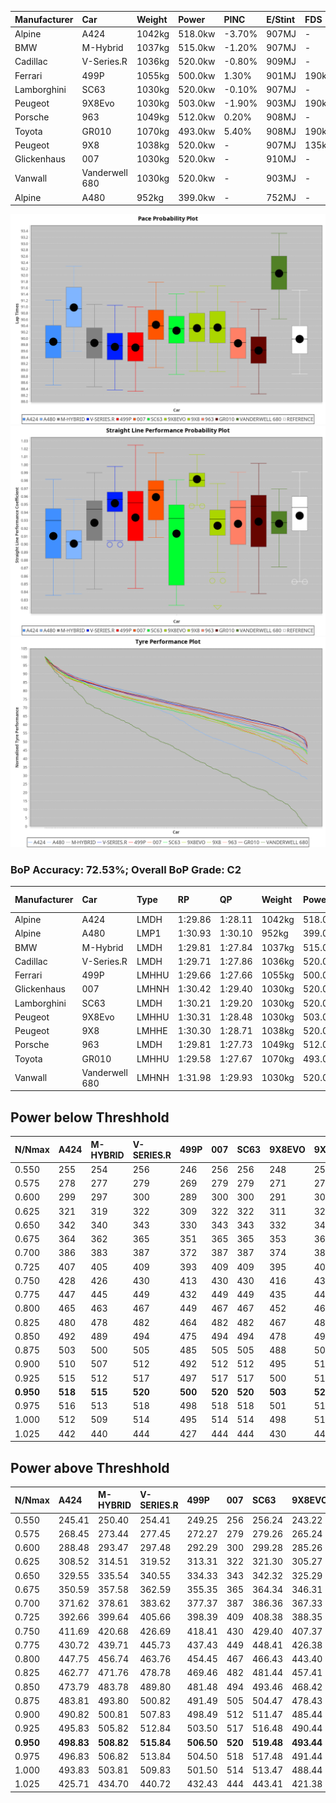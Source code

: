 | Manufacturer | Car            | Weight | Power   | PINC    | E/Stint | FDS     |
|:-|:-|:-|:-|:-|:-|:-|
| Alpine       | A424           | 1042kg | 518.0kw | -3.70%  | 907MJ   |    -    |
| BMW          | M-Hybrid       | 1037kg | 515.0kw | -1.20%  | 907MJ   |    -    |
| Cadillac     | V-Series.R     | 1036kg | 520.0kw | -0.80%  | 909MJ   |    -    |
| Ferrari      | 499P           | 1055kg | 500.0kw | 1.30%   | 901MJ   | 190kph  |
| Lamborghini  | SC63           | 1030kg | 520.0kw | -0.10%  | 907MJ   |    -    |
| Peugeot      | 9X8Evo         | 1030kg | 503.0kw | -1.90%  | 903MJ   | 190kph  |
| Porsche      | 963            | 1049kg | 512.0kw | 0.20%   | 908MJ   |    -    |
| Toyota       | GR010          | 1070kg | 493.0kw | 5.40%   | 908MJ   | 190kph  |
| Peugeot      | 9X8            | 1038kg | 520.0kw |    -    | 907MJ   | 135kph  |
| Glickenhaus  | 007            | 1030kg | 520.0kw |    -    | 910MJ   |    -    |
| Vanwall      | Vanderwell 680 | 1030kg | 520.0kw |    -    | 903MJ   |    -    |
| Alpine       | A480           | 952kg  | 399.0kw |    -    | 752MJ   |    -    |

![PACECHART](./IMG/OFFICIAL.png)
![STRAIGHTLINEPERFORMANCECHART](./IMG/OFFICIAL_sp.png)
![TYREPERFORMANCECHART](./IMG/OFFICIAL_tw.png)

### BoP Accuracy: 72.53%; Overall BoP Grade: C2
| Manufacturer | Car            | Type  | RP      | QP      | Weight | Power¹  | Threshhold | PINC    | Power²   | E/Stint | AVG Vmax  | FDS     | RDLC | L/Stint | BOP-Grade | Model Accuracy | Model Points | Match% | SimDiff |
|:-|:-|:-|:-|:-|:-|:-|:-|:-|:-|:-|:-|:-|:-|:-|:-|:-|:-|:-|:-|
| Alpine       | A424           | LMDH  | 1:29.86 | 1:28.11 | 1042kg | 518.0kw | 250.0kph   | -3.70%  | 498.80kw |  907MJ  | 307.60kph |    -    | 1.03 | 40      | -B2       | 96.10%         | 2390         | 82.28% | #       |
| Alpine       | A480           | LMP1  | 1:30.93 | 1:30.10 |  952kg | 399.0kw | 0.0kph     |    -    | 399.00kw |  752MJ  | 300.10kph |    -    | 0.98 | 37      | +D1       | 95.62%         | 1701         | 68.70% | +0.60   |
| BMW          | M-Hybrid       | LMDH  | 1:29.81 | 1:27.84 | 1037kg | 515.0kw | 250.0kph   | -1.20%  | 508.80kw |  907MJ  | 311.48kph |    -    | 1.03 | 40      | -C1       | 100.00%        | 3339         | 75.29% | #       |
| Cadillac     | V-Series.R     | LMDH  | 1:29.71 | 1:27.86 | 1036kg | 520.0kw | 250.0kph   | -0.80%  | 515.80kw |  909MJ  | 314.84kph |    -    | 1.03 | 40      | -C2       | 99.56%         | 5841         | 71.63% | #       |
| Ferrari      | 499P           | LMHHU | 1:29.66 | 1:27.66 | 1055kg | 500.0kw | 250.0kph   | 1.30%   | 506.50kw |  901MJ  | 311.06kph | 190kph  | 1.05 | 40      | -D1       | 99.57%         | 7417         | 68.81% | #       |
| Glickenhaus  | 007            | LMHNH | 1:30.42 | 1:29.40 | 1030kg | 520.0kw | 0.0kph     |    -    | 520.00kw |  910MJ  | 318.35kph |    -    | 0.96 | 40      | +B2       | 93.90%         | 2170         | 83.35% | #       |
| Lamborghini  | SC63           | LMDH  | 1:30.21 | 1:29.20 | 1030kg | 520.0kw | 250.0kph   | -0.10%  | 519.50kw |  907MJ  | 310.60kph |    -    | 1.08 | 40      | ~A1       | 100.00%        | 784          | 96.14% | #       |
| Peugeot      | 9X8Evo         | LMHHU | 1:30.31 | 1:28.48 | 1030kg | 503.0kw | 250.0kph   | -1.90%  | 493.40kw |  903MJ  | 318.66kph | 190kph  | 1.02 | 40      | +B2       | 100.00%        | 1891         | 82.65% | #       |
| Peugeot      | 9X8            | LMHHE | 1:30.30 | 1:28.71 | 1038kg | 520.0kw | 0.0kph     |    -    | 520.00kw |  907MJ  | 310.35kph | 135kph  | 1.04 | 40      | +A2       | 99.96%         | 4579         | 92.01% | +1.76   |
| Porsche      | 963            | LMDH  | 1:29.81 | 1:27.73 | 1049kg | 512.0kw | 250.0kph   | 0.20%   | 513.00kw |  908MJ  | 310.91kph |    -    | 1.02 | 40      | -C1       | 98.39%         | 16118        | 78.31% | #       |
| Toyota       | GR010          | LMHHU | 1:29.58 | 1:27.67 | 1070kg | 493.0kw | 250.0kph   | 5.40%   | 519.60kw |  908MJ  | 310.40kph | 190kph  | 1.04 | 40      | -D2       | 99.90%         | 5196         | 64.24% | #       |
| Vanwall      | Vanderwell 680 | LMHNH | 1:31.98 | 1:29.93 | 1030kg | 520.0kw | 0.0kph     |    -    | 520.00kw |  903MJ  | 312.78kph |    -    | 1.01 | 40      | +Ω1       | 98.91%         | 543          | 6.99%  | +1.51   |

## Power below Threshhold
| N/Nmax    | A424    | M-HYBRID | V-SERIES.R | 499P    | 007     | SC63    | 9X8EVO  | 9X8     | 963     | GR010   | VANDERWELL 680 | ​     | RPM      | A480       |
|:-|:-|:-|:-|:-|:-|:-|:-|:-|:-|:-|:-|:-|:-|:-|
|  0.550    |  255    |  254     |  256       |  246    |  256    |  256    |  248    |  256    |  252    |  243    |  256           |  ​    |   --     |   -        |
|  0.575    |  278    |  277     |  279       |  269    |  279    |  279    |  271    |  279    |  275    |  265    |  279           |  ​    |   --     |   -        |
|  0.600    |  299    |  297     |  300       |  289    |  300    |  300    |  291    |  300    |  296    |  285    |  300           |  ​    |   --     |   -        |
|  0.625    |  321    |  319     |  322       |  309    |  322    |  322    |  311    |  322    |  317    |  305    |  322           |  ​    |   --     |   -        |
|  0.650    |  342    |  340     |  343       |  330    |  343    |  343    |  332    |  343    |  338    |  325    |  343           |  ​    |   --     |   -        |
|  0.675    |  364    |  362     |  365       |  351    |  365    |  365    |  353    |  365    |  359    |  346    |  365           |  ​    |   --     |   -        |
|  0.700    |  386    |  383     |  387       |  372    |  387    |  387    |  374    |  387    |  381    |  367    |  387           |  ​    |   --     |   -        |
|  0.725    |  407    |  405     |  409       |  393    |  409    |  409    |  395    |  409    |  403    |  388    |  409           |  ​    |   --     |   -        |
|  0.750    |  428    |  426     |  430       |  413    |  430    |  430    |  416    |  430    |  423    |  407    |  430           |  ​    |   --     |   -        |
|  0.775    |  447    |  445     |  449       |  432    |  449    |  449    |  435    |  449    |  442    |  426    |  449           |  ​    |  5000    |  -3127352  |
|  0.800    |  465    |  463     |  467       |  449    |  467    |  467    |  452    |  467    |  460    |  443    |  467           |  ​    |  5500    |  -3406077  |
|  0.825    |  480    |  478     |  482       |  464    |  482    |  482    |  467    |  482    |  475    |  457    |  482           |  ​    |  5999    |  -3698438  |
|  0.850    |  492    |  489     |  494       |  475    |  494    |  494    |  478    |  494    |  486    |  468    |  494           |  ​    |  6499    |  -4004435  |
|  0.875    |  503    |  500     |  505       |  485    |  505    |  505    |  488    |  505    |  497    |  478    |  505           |  ​    |  7000    |  -4324066  |
|  0.900    |  510    |  507     |  512       |  492    |  512    |  512    |  495    |  512    |  504    |  485    |  512           |  ​    |  7500    |  -4657332  |
|  0.925    |  515    |  512     |  517       |  497    |  517    |  517    |  500    |  517    |  509    |  490    |  517           |  ​    |  8000    |  396       |
| **0.950** | **518** | **515**  | **520**    | **500** | **520** | **520** | **503** | **520** | **512** | **493** | **520**        | **​** | **8499** | **399**    |
|  0.975    |  516    |  513     |  518       |  498    |  518    |  518    |  501    |  518    |  510    |  491    |  518           |  ​    |  9000    |  200       |
|  1.000    |  512    |  509     |  514       |  495    |  514    |  514    |  498    |  514    |  506    |  488    |  514           |  ​    |   --     |   -        |
|  1.025    |  442    |  440     |  444       |  427    |  444    |  444    |  430    |  444    |  437    |  421    |  444           |  ​    |   --     |   -        |

## Power above Threshhold
| N/Nmax    | A424       | M-HYBRID   | V-SERIES.R | 499P       | 007     | SC63       | 9X8EVO     | 9X8     | 963        | GR010      | VANDERWELL 680 | ​     | RPM      | A480       |
|:-|:-|:-|:-|:-|:-|:-|:-|:-|:-|:-|:-|:-|:-|:-|
|  0.550    |  245.41    |  250.40    |  254.41    |  249.25    |  256    |  256.24    |  243.22    |  256    |  253.01    |  256.31    |  256           |  ​    |   --     |   -        |
|  0.575    |  268.45    |  273.44    |  277.45    |  272.27    |  279    |  279.26    |  265.24    |  279    |  276.01    |  279.33    |  279           |  ​    |   --     |   -        |
|  0.600    |  288.48    |  293.47    |  297.48    |  292.29    |  300    |  299.28    |  285.26    |  300    |  296.01    |  299.36    |  300           |  ​    |   --     |   -        |
|  0.625    |  308.52    |  314.51    |  319.52    |  313.31    |  322    |  321.30    |  305.27    |  322    |  317.01    |  321.38    |  322           |  ​    |   --     |   -        |
|  0.650    |  329.55    |  335.54    |  340.55    |  334.33    |  343    |  342.32    |  325.29    |  343    |  338.02    |  342.41    |  343           |  ​    |   --     |   -        |
|  0.675    |  350.59    |  357.58    |  362.59    |  355.35    |  365    |  364.34    |  346.31    |  365    |  360.02    |  364.44    |  365           |  ​    |   --     |   -        |
|  0.700    |  371.62    |  378.61    |  383.62    |  377.37    |  387    |  386.36    |  367.33    |  387    |  382.02    |  386.46    |  387           |  ​    |   --     |   -        |
|  0.725    |  392.66    |  399.64    |  405.66    |  398.39    |  409    |  408.38    |  388.35    |  409    |  403.02    |  408.49    |  409           |  ​    |   --     |   -        |
|  0.750    |  411.69    |  420.68    |  426.69    |  418.41    |  430    |  429.40    |  407.37    |  430    |  424.02    |  429.51    |  430           |  ​    |   --     |   -        |
|  0.775    |  430.72    |  439.71    |  445.73    |  437.43    |  449    |  448.41    |  426.38    |  449    |  443.02    |  448.54    |  449           |  ​    |  5000    |  -3127352  |
|  0.800    |  447.75    |  456.74    |  463.76    |  454.45    |  467    |  466.43    |  443.40    |  467    |  461.02    |  466.56    |  467           |  ​    |  5500    |  -3406077  |
|  0.825    |  462.77    |  471.76    |  478.78    |  469.46    |  482    |  481.44    |  457.41    |  482    |  476.02    |  481.58    |  482           |  ​    |  5999    |  -3698438  |
|  0.850    |  473.79    |  483.78    |  489.80    |  481.48    |  494    |  493.46    |  468.42    |  494    |  487.02    |  493.59    |  494           |  ​    |  6499    |  -4004435  |
|  0.875    |  483.81    |  493.80    |  500.82    |  491.49    |  505    |  504.47    |  478.43    |  505    |  498.02    |  504.60    |  505           |  ​    |  7000    |  -4324066  |
|  0.900    |  490.82    |  500.81    |  507.83    |  498.49    |  512    |  511.47    |  485.44    |  512    |  505.02    |  511.61    |  512           |  ​    |  7500    |  -4657332  |
|  0.925    |  495.83    |  505.82    |  512.84    |  503.50    |  517    |  516.48    |  490.44    |  517    |  510.02    |  516.62    |  517           |  ​    |  8000    |  396       |
| **0.950** | **498.83** | **508.82** | **515.84** | **506.50** | **520** | **519.48** | **493.44** | **520** | **513.02** | **519.62** | **520**        | **​** | **8499** | **399**    |
|  0.975    |  496.83    |  506.82    |  513.84    |  504.50    |  518    |  517.48    |  491.44    |  518    |  511.02    |  517.62    |  518           |  ​    |  9000    |  200       |
|  1.000    |  493.83    |  503.81    |  509.83    |  501.50    |  514    |  513.47    |  488.44    |  514    |  507.02    |  513.61    |  514           |  ​    |   --     |   -        |
|  1.025    |  425.71    |  434.70    |  440.72    |  432.43    |  444    |  443.41    |  421.38    |  444    |  438.02    |  443.53    |  444           |  ​    |   --     |   -        |
